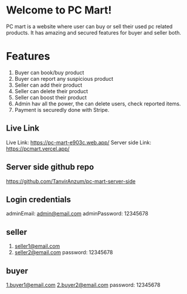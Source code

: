 # Welcome to PC Mart!

PC mart is a website where user can buy or sell their used pc related products. It has amazing and secured features for buyer and seller both.

# Features

1. Buyer can book/buy product
2. Buyer can report any suspicious product
3. Seller can add their product
4. Seller can delete their product
5. Seller can boost their product
6. Admin hav all the power, the can delete users, check reported items.
7. Payment is securedly done with Stripe.

## Live Link

Live Link: https://pc-mart-e903c.web.app/
Server side Link: https://pcmart.vercel.app/

## Server side github repo
https://github.com/TanvirAnzum/pc-mart-server-side

## Login credentials

adminEmail: admin@email.com
adminPassword: 12345678

## seller

1. seller1@email.com
2. seller2@email.com
   password: 12345678

## buyer

1.buyer1@email.com
2.buyer2@email.com
password: 12345678
